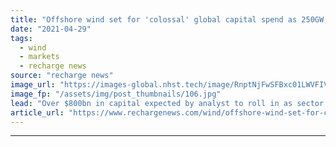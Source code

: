 ```yaml
---
title: "Offshore wind set for 'colossal' global capital spend as 250GW built by 2030 -  Rystad"
date: "2021-04-29"
tags: 
  - wind
  - markets
  - recharge news
source: "recharge news"
image_url: "https://images-global.nhst.tech/image/RnptNjFwSFBxc01LWVFIVFFtRnUyMkwvVGdYR0NVM0dZT2V5U3J0WnpEbz0=/nhst/binary/74ed8a44d5b07ee2e4c0132948841788"
image_fp: "/assets/img/post_thumbnails/106.jpg"
lead: "Over $800bn in capital expected by analyst to roll in as sector sets trajectory to eclipse greenfield offshore oil & gas annual spend by end of decade"
article_url: "https://www.rechargenews.com/wind/offshore-wind-set-for-colossal-global-capital-spend-as-250gw-built-by-2030-rystad/2-1-1003605"
---
```


---
